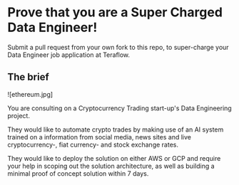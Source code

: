 # Prove that you are a Super Charged Data Engineer!

Submit a pull request from your own fork to this repo, to super-charge your Data Engineer job application at Teraflow.

## The brief

![ethereum.jpg]

You are consulting on a Cryptocurrency Trading start-up's Data Engineering project.

They would like to automate crypto trades by making use of an AI system trained on a information from social media, news sites and live cryptocurrency-, fiat currency- and stock exchange rates.

They would like to deploy the solution on either AWS or GCP and require your help in scoping out the solution architecture, as well as building a minimal proof of concept solution within 7 days.
